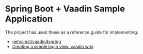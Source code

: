 Spring Boot + Vaadin Sample Application
====

The project has used these as a reference guide for implementing.

- [peholmst/vaadin4spring](https://github.com/peholmst/vaadin4spring)
- [Creating a simple login view, vaadin wiki](https://vaadin.com/wiki/-/wiki/Main/Creating%20a%20simple%20login%20view)
